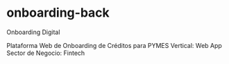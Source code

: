 # onboarding-back
Onboarding Digital 

Plataforma Web de Onboarding de Créditos para PYMES
Vertical: Web App
Sector de Negocio: Fintech
